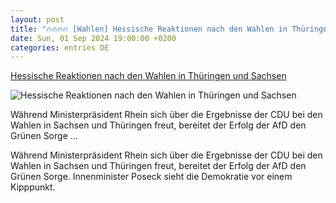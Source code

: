 ```yaml
---
layout: post
title: "🔥🔥🔥🔥 [Wahlen] Hessische Reaktionen nach den Wahlen in Thüringen und Sachsen"
date: Sun, 01 Sep 2024 19:00:00 +0200
categories: entries DE
---
```

[Hessische Reaktionen nach den Wahlen in Thüringen und Sachsen](https://www.hessenschau.de/tv-sendung/hessische-reaktionen-nach-den-wahlen-in-thueringen-und-sachsen,video-201088.html)

![Hessische Reaktionen nach den Wahlen in Thüringen und Sachsen](https://www.hessenschau.de/tv-sendung/240902_1645_reaktionen-100~_t-1725292514534_v-16to9__retina.jpg)

Während Ministerpräsident Rhein sich über die Ergebnisse der CDU bei den Wahlen in Sachsen und Thüringen freut, bereitet der Erfolg der AfD den Grünen Sorge ...

Während Ministerpräsident Rhein sich über die Ergebnisse der CDU bei den Wahlen in Sachsen und Thüringen freut, bereitet der Erfolg der AfD den Grünen Sorge. Innenminister Poseck sieht die Demokratie vor einem Kipppunkt.

